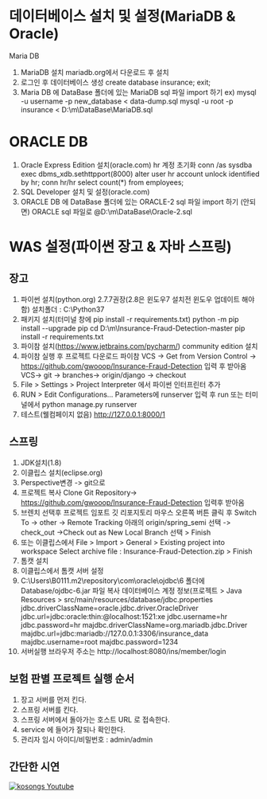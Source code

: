 # 데이터베이스 설치 및 설정(MariaDB & Oracle)
Maria DB
1. MariaDB 설치
mariadb.org에서 다운로드 후 설치
2. 로그인 후 데이터베이스 생성
create database insurance;
exit;
3. Maria DB 에 DataBase 폴더에 있는 MariaDB sql 파일 import 하기
ex) mysql -u username -p new_database < data-dump.sql
mysql -u root -p insurance < D:\m\DataBase\MariaDB.sql

# ORACLE DB
1. Oracle Express Edition 설치(oracle.com)
hr 계정 초기화
conn /as sysdba
exec dbms_xdb.sethttpport(8000)
alter user hr account unlock identified by hr;
conn hr/hr
select count(*) from employees;
2. SQL Developer 설치 및 설정(oracle.com)
3. ORACLE DB 에 DataBase 폴더에 있는 ORACLE-2 sql 파일 import 하기 (안되면) ORACLE sql 파일로
@D:\m\DataBase\Oracle-2.sql


# WAS 설정(파이썬 장고 & 자바 스프링)
## 장고
1. 파이썬 설치(python.org)
2.7.7권장(2.8은 윈도우7 설치전 윈도우 업데이트 해야 함)
설치폴더 : C:\Python37
2. 패키지 설치(터미널 창에 pip install -r requirements.txt)
python -m pip install --upgrade pip
cd D:\m\Insurance-Fraud-Detection-master
pip install -r requirements.txt
3. 파이참 설치(https://www.jetbrains.com/pycharm/)
community edition 설치
4. 파이참 실행 후 프로젝트 다운로드
파이참 VCS -> Get from Version Control -> https://github.com/gwooop/Insurance-Fraud-Detection 입력 후 받아옴
VCS-> git -> branches-> origin/django -> checkout
5. File > Settings > Project Interpreter 에서 파이썬 인터프린터 추가
6. RUN > Edit Configurations... 
Parameters에 runserver 입력 후 run
또는 터미널에서 python manage.py runserver
7. 테스트(웰컴페이지 없음)
http://127.0.0.1:8000/1

## 스프링
1. JDK설치(1.8)
2. 이클립스 설치(eclipse.org)
3. Perspective변경 -> git으로
4. 프로젝트 복사
Clone Git Repository-> https://github.com/gwooop/Insurance-Fraud-Detection 입력후 받아옴
5. 브렌치 선택후 프로젝트 임포트
깃 리포지토리 마우스 오른쪽 버튼 클릭 후 Switch To -> other -> Remote Tracking 아래의 origin/spring_semi 선택 -> check_out ->Check out as New Local Branch 선택 >  Finish 
6. 또는 이클립스에서 File > Import > General > Existing project into workspace
Select archive file : Insurance-Fraud-Detection.zip > Finish
7. 톰캣 설치
8. 이클립스에서 톰캣 서버 설정
9. C:\Users\B0111\.m2\repository\com\oracle\ojdbc\6 폴더에 Database/ojdbc-6.jar 파일 복사
데이터베이스 계정 정보(프로젝트 > Java Resources > src/main/resources/database/jdbc.properties
jdbc.driverClassName=oracle.jdbc.driver.OracleDriver
jdbc.url=jdbc:oracle:thin:@localhost:1521:xe
jdbc.username=hr
jdbc.password=hr
majdbc.driverClassName=org.mariadb.jdbc.Driver
majdbc.url=jdbc:mariadb://127.0.0.1:3306/insurance_data
majdbc.username=root
majdbc.password=1234
10. 서버실행
브라우저 주소는 http://localhost:8080/ins/member/login


## 보험 판별 프로젝트 실행 순서
1. 장고 서버를 먼저 킨다.
2. 스프링 서버를 킨다.
3. 스프링 서버에서 돌아가는 호스트 URL 로 접속한다.
4. service 에 들어가 잘되나 확인한다.
5. 관리자 임시 아이디/비밀번호 : admin/admin

## 간단한 시연 
[![kosongs Youtube](https://i9.ytimg.com/vi/qEVJKzUWWvM/mq1.jpg?sqp=CMC2u_cF&rs=AOn4CLCUb2DPRb0XhzjP9S9Zc7Z5n5IRpg)](https://www.youtube.com/watch?v=qEVJKzUWWvM)
